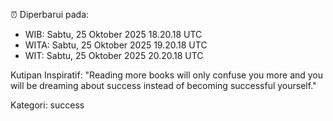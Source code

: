 ⏰ Diperbarui pada:
- WIB: Sabtu, 25 Oktober 2025 18.20.18 UTC
- WITA: Sabtu, 25 Oktober 2025 19.20.18 UTC
- WIT: Sabtu, 25 Oktober 2025 20.20.18 UTC

Kutipan Inspiratif:
"Reading more books will only confuse you more and you will be dreaming about success instead of becoming successful yourself."


Kategori: success

